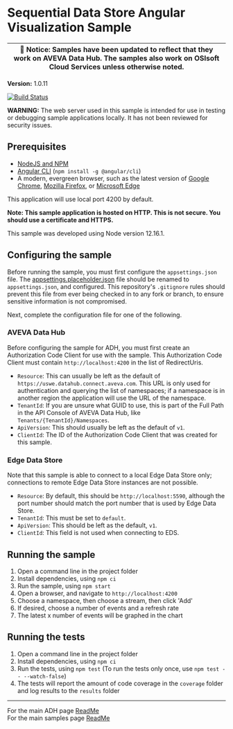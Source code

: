 # Sequential Data Store Angular Visualization Sample

| :loudspeaker: **Notice**: Samples have been updated to reflect that they work on AVEVA Data Hub. The samples also work on OSIsoft Cloud Services unless otherwise noted. |
| -----------------------------------------------------------------------------------------------|  

**Version:** 1.0.11

[![Build Status](https://dev.azure.com/osieng/engineering/_apis/build/status/product-readiness/SDS/aveva.sample-sds-visualization-angular?branchName=main)](https://dev.azure.com/osieng/engineering/_build/latest?definitionId=2686&branchName=main)

**WARNING:** The web server used in this sample is intended for use in testing or debugging sample applications locally. It has not been reviewed for security issues.

## Prerequisites

- [NodeJS and NPM](https://nodejs.org/en/)
- [Angular CLI](https://cli.angular.io/) (`npm install -g @angular/cli`)
- A modern, evergreen browser, such as the latest version of [Google Chrome](https://www.google.com/chrome/), [Mozilla Firefox](https://www.mozilla.org/firefox/), or [Microsoft Edge](https://www.microsoft.com/edge)

This application will use local port 4200 by default.

**Note: This sample application is hosted on HTTP. This is not secure. You should use a certificate and HTTPS.**

This sample was developed using Node version 12.16.1.

## Configuring the sample

Before running the sample, you must first configure the `appsettings.json` file. The [appsettings.placeholder.json](src/app/appsettings.placeholder.json) file should be renamed to `appsettings.json`, and configured. This repository's `.gitignore` rules should prevent this file from ever being checked in to any fork or branch, to ensure sensitive information is not compromised.

Next, complete the configuration file for one of the following.

### AVEVA Data Hub

Before configuring the sample for ADH, you must first create an Authorization Code Client for use with the sample. This Authorization Code Client must contain `http://localhost:4200` in the list of RedirectUris.

- `Resource`: This can usually be left as the default of `https://uswe.datahub.connect.aveva.com`. This URL is only used for authentication and querying the list of namespaces; if a namespace is in another region the application will use the URL of the namespace.
- `TenantId`: If you are unsure what GUID to use, this is part of the Full Path in the API Console of AVEVA Data Hub, like `Tenants/{TenantId}/Namespaces`.
- `ApiVersion`: This should usually be left as the default of `v1`.
- `ClientId`: The ID of the Authorization Code Client that was created for this sample.

### Edge Data Store

Note that this sample is able to connect to a local Edge Data Store only; connections to remote Edge Data Store instances are not possible.

- `Resource`: By default, this should be `http://localhost:5590`, although the port number should match the port number that is used by Edge Data Store.
- `TenantId`: This must be set to `default`.
- `ApiVersion`: This should be left as the default, `v1`.
- `ClientId`: This field is not used when connecting to EDS.

## Running the sample

1. Open a command line in the project folder
1. Install dependencies, using `npm ci`
1. Run the sample, using `npm start`
1. Open a browser, and navigate to `http://localhost:4200`
1. Choose a namespace, then choose a stream, then click 'Add'
1. If desired, choose a number of events and a refresh rate
1. The latest x number of events will be graphed in the chart

## Running the tests

1. Open a command line in the project folder
1. Install dependencies, using `npm ci`
1. Run the tests, using `npm test` (To run the tests only once, use `npm test -- --watch-false`)
1. The tests will report the amount of code coverage in the `coverage` folder and log results to the `results` folder

---

For the main ADH page [ReadMe](https://github.com/osisoft/OSI-Samples-OCS)  
For the main samples page [ReadMe](https://github.com/osisoft/OSI-Samples)
